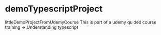 # demoTypescriptProject
littleDemoProjectFromUdemyCourse
This is part of a udemy quided course training => Understanding typescript 
